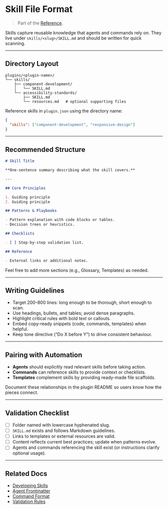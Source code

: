 # Skill File Format
> Part of the [Reference](index.md).

Skills capture reusable knowledge that agents and commands rely on. They live under `skills/<slug>/SKILL.md` and should be written for quick scanning.

---

## Directory Layout

```
plugins/<plugin-name>/
└── skills/
    ├── component-development/
    │   └── SKILL.md
    └── accessibility-standards/
        ├── SKILL.md
        └── resources.md   # optional supporting files
```

Reference skills in `plugin.json` using the directory name:

```json
{
  "skills": ["component-development", "responsive-design"]
}
```

---

## Recommended Structure

```markdown
# Skill Title

**One-sentence summary describing what the skill covers.**

---

## Core Principles

1. Guiding principle
2. Guiding principle

## Patterns & Playbooks

- Pattern explanation with code blocks or tables.
- Decision trees or heuristics.

## Checklists

- [ ] Step-by-step validation list.

## Reference

- External links or additional notes.
```

Feel free to add more sections (e.g., Glossary, Templates) as needed.

---

## Writing Guidelines

- Target 200–800 lines: long enough to be thorough, short enough to scan.
- Use headings, bullets, and tables; avoid dense paragraphs.
- Highlight critical rules with bold text or callouts.
- Embed copy-ready snippets (code, commands, templates) when helpful.
- Keep tone directive (“Do X before Y”) to drive consistent behaviour.

---

## Pairing with Automation

- **Agents** should explicitly read relevant skills before taking action.
- **Commands** can reference skills to provide context or checklists.
- **Templates** complement skills by providing ready-made file scaffolds.

Document these relationships in the plugin README so users know how the pieces connect.

---

## Validation Checklist

- [ ] Folder named with lowercase hyphenated slug.
- [ ] `SKILL.md` exists and follows Markdown guidelines.
- [ ] Links to templates or external resources are valid.
- [ ] Content reflects current best practices; update when patterns evolve.
- [ ] Agents and commands referencing the skill exist (or instructions clarify optional usage).

---

## Related Docs

- [Developing Skills](../plugin-development/skills.md)
- [Agent Frontmatter](agent-frontmatter.md)
- [Command Format](command-format.md)
- [Validation Rules](validation-rules.md)
